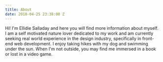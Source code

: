 ```yaml
---
title: About
date: 2018-04-25 23:38:00 Z
---
```



Hi! I'm Ellidie Salladay and here you will find more information about myself. I am a self motivated nature lover dedicated to my work and am currently seeking real world experience in the design industry, specifically in front-end web development. 
I enjoy taking hikes with my dog and swimming under the sun. When I'm not outside, you may find me immersed in a book or lost in a video game.
